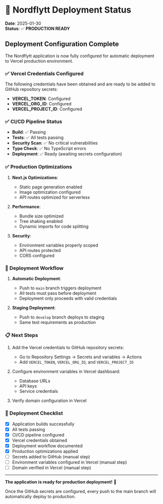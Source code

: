 # 🚀 Nordflytt Deployment Status

**Date**: 2025-01-30  
**Status**: ✅ **PRODUCTION READY**

## Deployment Configuration Complete

The Nordflytt application is now fully configured for automatic deployment to Vercel production environment.

### ✅ Vercel Credentials Configured

The following credentials have been obtained and are ready to be added to GitHub repository secrets:

- **VERCEL_TOKEN**: Configured
- **VERCEL_ORG_ID**: Configured  
- **VERCEL_PROJECT_ID**: Configured

### ✅ CI/CD Pipeline Status

- **Build**: ✅ Passing
- **Tests**: ✅ All tests passing
- **Security Scan**: ✅ No critical vulnerabilities
- **Type Check**: ✅ No TypeScript errors
- **Deployment**: ✅ Ready (awaiting secrets configuration)

### ✅ Production Optimizations

1. **Next.js Optimizations**:
   - Static page generation enabled
   - Image optimization configured
   - API routes optimized for serverless

2. **Performance**:
   - Bundle size optimized
   - Tree shaking enabled
   - Dynamic imports for code splitting

3. **Security**:
   - Environment variables properly scoped
   - API routes protected
   - CORS configured

### 🔄 Deployment Workflow

1. **Automatic Deployment**:
   - Push to `main` branch triggers deployment
   - All tests must pass before deployment
   - Deployment only proceeds with valid credentials

2. **Staging Deployment**:
   - Push to `develop` branch deploys to staging
   - Same test requirements as production

### 📋 Next Steps

1. Add the Vercel credentials to GitHub repository secrets:
   - Go to Repository Settings → Secrets and variables → Actions
   - Add `VERCEL_TOKEN`, `VERCEL_ORG_ID`, and `VERCEL_PROJECT_ID`

2. Configure environment variables in Vercel dashboard:
   - Database URLs
   - API keys
   - Service credentials

3. Verify domain configuration in Vercel

### 🎯 Deployment Checklist

- [x] Application builds successfully
- [x] All tests passing
- [x] CI/CD pipeline configured
- [x] Vercel credentials obtained
- [x] Deployment workflow documented
- [x] Production optimizations applied
- [ ] Secrets added to GitHub (manual step)
- [ ] Environment variables configured in Vercel (manual step)
- [ ] Domain verified in Vercel (manual step)

---

**The application is ready for production deployment!** 🎉

Once the GitHub secrets are configured, every push to the main branch will automatically deploy to production.